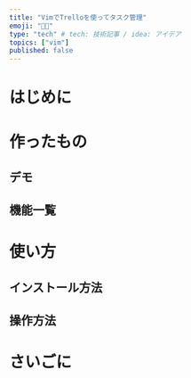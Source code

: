 ```yaml
---
title: "VimでTrelloを使ってタスク管理"
emoji: "👨‍💻"
type: "tech" # tech: 技術記事 / idea: アイデア
topics: ["vim"]
published: false
---
```

# はじめに


# 作ったもの
## デモ
## 機能一覧


# 使い方
## インストール方法
## 操作方法


# さいごに
